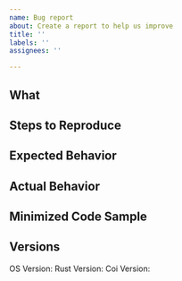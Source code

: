```yaml
---
name: Bug report
about: Create a report to help us improve
title: ''
labels: ''
assignees: ''

---
```


<!---
    Please fill out this template to help the devs who will be
    investigating this bug.
--->

## What
<!---
    Add a brief summary of the bug.
--->

## Steps to Reproduce
<!---
    Add a step-by-step list of instructions of how to reproduce this
    issue. The less ambiguous the better
--->

## Expected Behavior
<!---
    Explain what you believe the outcome should be when the above steps
    are run.
--->

## Actual Behavior
<!---
    Explain what you actually see when the above steps are run.
--->

## Minimized Code Sample
<!---
    If possible, please provide a minimized chunk of code that reproduces
    the issue. If it's too long to past here, please add a link to where
    the code can be viewed if possible.
--->

## Versions
OS Version: <!--- on *nix systems, something like `uname -a` --->
Rust Version: <!--- output of `rustc--version` --->
Coi Version: <!--- version of the coi crate where this was seen --->
